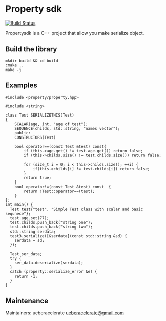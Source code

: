 # Property sdk
[![Build Status](https://travis-ci.com/ueberaccelerate/libprop.svg?branch=master)](https://travis-ci.com/ueberaccelerate/libprop)

Propertysdk is a C++ project that allow you make serialize object.

## Build the library

```
mkdir build && cd build
cmake ..
make -j
```
## Examples
```
#include <property/property.hpp>

#include <string>

class Test SERIALIZETHIS(Test)
{
    SCALAR(age, int, "age of test");
    SEQUENCE(childs, std::string, "names vector");
    public:
    CONSTRUCTORS(Test)
    
    bool operator==(const Test &test) const{
        if (this->age.get() != test.age.get()) return false;
        if (this->childs.size() != test.childs.size()) return false;
        
        for (size_t i = 0; i < this->childs.size(); ++i) {
            if(this->childs[i] != test.childs[i]) return false;
        }
        return true;
    }
    bool operator!=(const Test &test) const  {
        return !Test::operator==(test);
    }
};
int main() {
  Test test{"test", "Simple Test class with scalar and basic sequnece"};
  test.age.set(77);
  test.childs.push_back("string one");
  test.childs.push_back("string two");
  std::string serdata;
  test3.serialize([&serdata](const std::string &sd) {
    serdata = sd;
  });
    
  Test ser_data;
  try {
    ser_data.deserialize(serdata);
  }
  catch (property::serialize_error &e) {
    return -1;
  }
}

```
## Maintenance

Maintainers: ueberacclerate <ueberacclerate@gmail.com>
